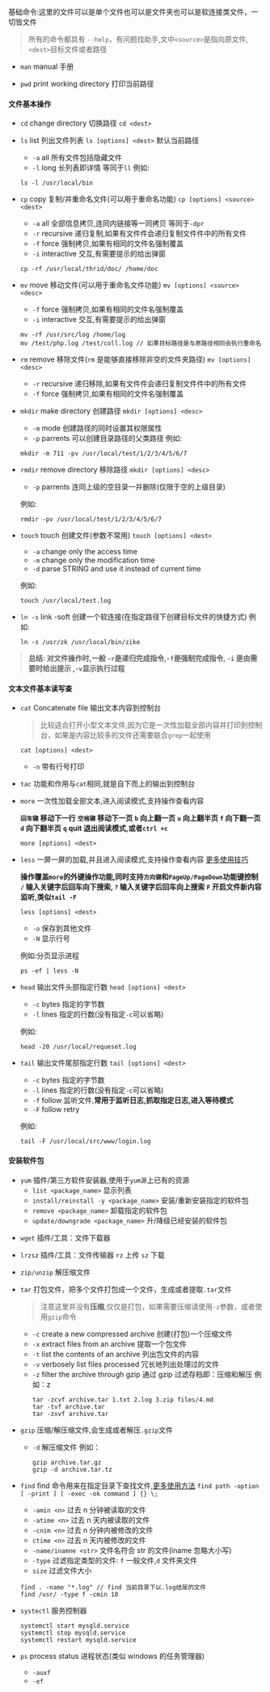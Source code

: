 基础命令:这里的文件可以是单个文件也可以是文件夹也可以是软连接类文件，一切皆文件

> 所有的命令都具有 `--help`，有问题找助手,文中`<source>`是指向原文件,`<dest>`目标文件或者路径

- `man` manual 手册

- `pwd` print working directory 打印当前路径

#### 文件基本操作

- `cd` change directory 切换路径
  `cd <dest>`

- `ls` list 列出文件列表
  `ls [options] <dest>` 默认当前路径

  - `-a` all 所有文件包括隐藏文件
  - `-l` long 长列表即详情 等同于`ll`
    例如:

  ```mysql
  ls -l /usr/local/bin
  ```

- `cp` copy 复制/并重命名文件(可以用于重命名功能)
  `cp [options] <source> <dest>`

  - `-a` all 全部信息拷贝,连同内链接等一同拷贝 等同于`-dpr`
  - `-r` recursive 递归复制,如果有文件件会递归复制文件件中的所有文件
  - `-f` force 强制拷贝,如果有相同的文件名强制覆盖
  - `-i` interactive 交互,有需要提示的给出弹窗

  ```
  cp -rf /usr/local/thrid/doc/ /home/doc
  ```

- `mv` move 移动文件(可以用于重命名文件功能)
  `mv [options] <source> <desc>`

  - `-f` force 强制拷贝,如果有相同的文件名强制覆盖
  - `-i` interactive 交互,有需要提示的给出弹窗

  ```
  mv -rf /usr/src/log /home/log
  mv /test/php.log /test/coll.log // 如果目标路径是与原路径相同会执行重命名
  ```

- `rm` remove 移除文件(`rm` 是能够直接移除非空的文件夹路径)
  `mv [options] <desc>`

  - `-r` recursive 递归移除,如果有文件件会递归复制文件件中的所有文件
  - `-f` force 强制拷贝,如果有相同的文件名强制覆盖

- `mkdir` make directory 创建路径
  `mkdir [options] <desc>`

  - `-m` mode 创建路径的同时设置其权限属性
  - `-p` parrents 可以创建目录路径的父类路径
    例如:

  ```
  mkdir -m 711 -pv /usr/local/test/1/2/3/4/5/6/7
  ```

- `rmdir` remove directory 移除路径
  `mkdir [options] <desc>`

  - `-p` parrents 连同上级的空目录一并删除(仅限于空的上级目录)

  例如:

  ```
  rmdir -pv /usr/local/test/1/2/3/4/5/6/7
  ```

- `touch` touch 创建文件(参数不常用)
  `touch [options] <dest>`

  - `-a` change only the access time
  - `-m` change only the modification time
  - `-d` parse STRING and use it instead of current time

  例如:

  ```
  touch /usr/local/test.log
  ```

- `ln -s` link -soft 创建一个软连接(在指定路径下创建目标文件的快捷方式)
  例如:
  ```
  ln -s /usr/zk /usr/local/bin/zike
  ```

> **总结: 对文件操作时,一般 `-r`是递归完成指令,`-f`是强制完成指令, `-i` 是由需要时给出提示 ,`-v`显示执行过程**

#### 文本文件基本读写查

- `cat` Concatenate file 输出文本内容到控制台

  > 比较适合打开小型文本文件,因为它是一次性加载全部内容并打印到控制台，如果是内容比较多的文件还需要联合`grep`一起使用

  `cat [options] <dest>`

  - `-n` 带有行号打印

- `tac` 功能和作用与`cat`相同,就是自下而上的输出到控制台

- `more` 一次性加载全部文本,进入阅读模式,支持操作查看内容

  **`回车键` 移动下一行**
  **`空格键` 移动下一页**
  **`b` 向上翻一页**
  **`u` 向上翻半页**
  **`f` 向下翻一页**
  **`d` 向下翻半页**
  **`q` quit 退出阅读模式,或者`ctrl +c`**

  `more [options] <dest>`

- `less` 一屏一屏的加载,并且进入阅读模式,支持操作查看内容 [更多使用技巧](https://www.runoob.com/linux/linux-comm-less.html)

  **操作覆盖`more`的外键操作功能,同时支持`方向键`和`PageUp/PageDown`功能键控制**
  **`/` 输入关键字后回车向下搜索, `?` 输入关键字后回车向上搜索**
  **`F` 开启文件新内容监听,类似`tail -F`**

  `less [options] <dest>`

  - `-o` 保存到其他文件
  - `-N` 显示行号

  例如:分页显示进程

  ```
  ps -ef | less -N
  ```

* `head` 输出文件头部指定行数
  `head [options] <dest>`

  - `-c` bytes 指定的字节数
  - `-l` lines 指定的行数(没有指定`-c`可以省略)

  例如:

  ```
  head -20 /usr/local/requeset.log
  ```

* `tail` 输出文件尾部指定行数
  `tail [options] <dest>`

  - `-c` bytes 指定的字节数
  - `-l` lines 指定的行数(没有指定`-c`可以省略)
  - `-f` follow 监听文件,**常用于监听日志,抓取指定日志,进入等待模式**
  - `-F` follow retry

  例如:

  ```
  tail -F /usr/local/src/www/login.log
  ```

#### 安装软件包

- `yum` 插件/第三方软件安装器,使用于`yum源`上已有的资源
  - `list <package_name>` 显示列表
  - `install/reinstall -y <package_name>` 安装/重新安装指定的软件包
  - `remove <package_name>` 卸载指定的软件包
  - `update/downgrade <package_name>` 升/降级已经安装的软件包

* `wget` 插件/工具：文件下载器

* `lrzsz` 插件/工具：文件传输器
  `rz` 上传
  `sz` 下载

* `zip/unzip` 解压缩文件

* `tar` 打包文件，把多个文件打包成一个文件，生成或者提取`.tar`文件

  > 注意这里并没有**压缩**,仅仅是打包，如果需要压缩请使用`-z`参数，或者使用`gzip`命令

  - `-c` create a new compressed archive 创建(打包)一个压缩文件
  - `-x` extract files from an archive 提取一个包文件
  - `-t` list the contents of an archive 列出包文件的内容
  - `-v` verbosely list files processed 冗长地列出处理过的文件
  - `-z` filter the archive through gzip 通过 gzip 过滤存档即：压缩和解压
    例如：z
    ```
    tar -zcvf archive.tar 1.txt 2.log 3.zip files/4.md
    tar -tvf archive.tar
    tar -zxvf archive.tar
    ```

* `gzip` 压缩/解压缩文件,会生成或者解压`.gzip`文件
  - `-d` 解压缩文件
    例如：
    ```
    gzip archive.tar.gz
    gzip -d archive.tar.tz
    ```

- `find` find 命令用来在指定目录下查找文件,[更多使用方法](https://www.runoob.com/linux/linux-comm-find.html)
  `find path -option [ -print ] [ -exec -ok command ] {} \;`

  - `-amin <n>` 过去 n 分钟被读取的文件
  - `-atime <n>` 过去 n 天内被读取的文件
  - `-cnim <n>` 过去 n 分钟内被修改的文件
  - `ctime <n>` 过去 n 天内被修改的文件
  - `-name/inamne <str>` 文件名符合 str 的文件(iname 忽略大小写)
  - `-type` 过滤指定类型的文件: `f` 一般文件,`d` 文件夹文件
  - `size` 过滤文件大小

  ```
  find . -name "*.log" // find 当前目录下以.log结尾的文件
  find /usr/ -type f -cmin 10
  ```

- `systectl` 服务控制器

  ```
  systemctl start mysqld.service
  systemctl stop mysqld.service
  systemctl restart mysqld.service
  ```

- `ps` process status 进程状态(类似 windows 的任务管理器)
  - `-auxf`
  - `-ef`
